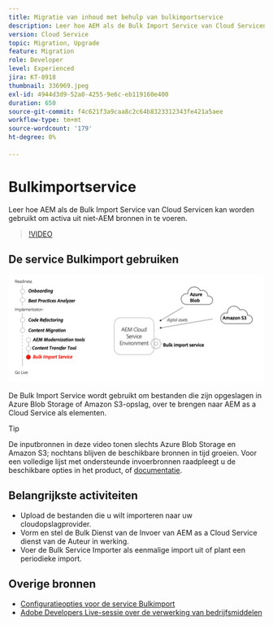 ```yaml
---
title: Migratie van inhoud met behulp van bulkimportservice
description: Leer hoe AEM als de Bulk Import Service van Cloud Servicen kan worden gebruikt om activa uit niet-AEM bronnen in te voeren.
version: Cloud Service
topic: Migration, Upgrade
feature: Migration
role: Developer
level: Experienced
jira: KT-8918
thumbnail: 336969.jpeg
exl-id: 4944d3d9-52a0-4255-9e6c-eb119160e400
duration: 650
source-git-commit: f4c621f3a9caa8c2c64b8323312343fe421a5aee
workflow-type: tm+mt
source-wordcount: '179'
ht-degree: 0%

---
```


# Bulkimportservice

Leer hoe AEM als de Bulk Import Service van Cloud Servicen kan worden gebruikt om activa uit niet-AEM bronnen in te voeren.



>[!VIDEO](https://video.tv.adobe.com/v/336969?quality=12&learn=on)

## De service Bulkimport gebruiken

![Levenscyclus van service voor bulkimport](../assets/bulk-import-service.png)

De Bulk Import Service wordt gebruikt om bestanden die zijn opgeslagen in Azure Blob Storage of Amazon S3-opslag, over te brengen naar AEM as a Cloud Service als elementen.

>[!TIP]
>
> De inputbronnen in deze video tonen slechts Azure Blob Storage en Amazon S3; nochtans blijven de beschikbare bronnen in tijd groeien. Voor een volledige lijst met ondersteunde invoerbronnen raadpleegt u de beschikbare opties in het product, of [documentatie](https://experienceleague.adobe.com/docs/experience-manager-cloud-service/content/assets/manage/add-assets.html#bulk-upload).

## Belangrijkste activiteiten

+ Upload de bestanden die u wilt importeren naar uw cloudopslagprovider.
+ Vorm en stel de Bulk Dienst van de Invoer van AEM as a Cloud Service dienst van de Auteur in werking.
+ Voer de Bulk Service Importer als eenmalige import uit of plant een periodieke import.

## Overige bronnen

+ [Configuratieopties voor de service Bulkimport](https://experienceleague.adobe.com/docs/experience-manager-cloud-service/content/assets/manage/add-assets.html#configure-bulk-ingestor-tool)
+ [Adobe Developers Live-sessie over de verwerking van bedrijfsmiddelen](https://experienceleague.adobe.com/docs/adobe-developers-live-events/events/2021/feb2021/asset-bulk-ingestion.html)

